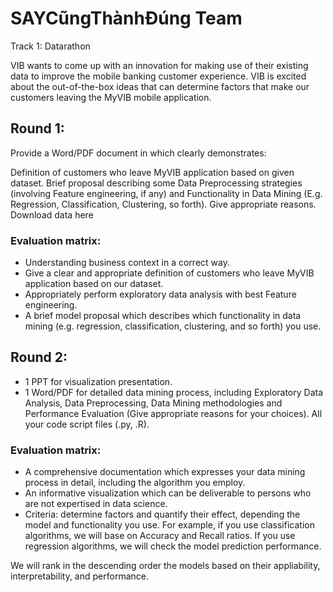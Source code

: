 # SAYCũngThànhĐúng Team 

Track 1: Datarathon

VIB wants to come up with an innovation for making use of their existing data to improve the mobile banking customer experience. VIB is excited about the out-of-the-box ideas that can determine factors that make our customers leaving the MyVIB mobile application.
 
## Round 1:
Provide a Word/PDF document in which clearly demonstrates:

Definition of customers who leave MyVIB application based on given dataset.
Brief proposal describing some Data Preprocessing strategies (involving Feature engineering, if any) and Functionality in Data Mining (E.g. Regression, Classification, Clustering, so forth). Give appropriate reasons.
Download data here

### Evaluation matrix:

- Understanding business context in a correct way.
- Give a clear and appropriate definition of customers who leave MyVIB application based on our dataset.
- Appropriately perform exploratory data analysis with best Feature engineering.
- A brief model proposal which describes which functionality in data mining (e.g. regression, classification, clustering, and so forth) you use.


## Round 2:
- 1 PPT for visualization presentation.
- 1 Word/PDF for detailed data mining process, including Exploratory Data Analysis, Data Preprocessing, Data Mining methodologies and Performance Evaluation (Give appropriate reasons for your choices). All your code script files (.py, .R).

### Evaluation matrix:

- A comprehensive documentation which expresses your data mining process in detail, including the algorithm you employ.
- An informative visualization which can be deliverable to persons who are not expertised in data science.
- Criteria: determine factors and quantify their effect, depending the model and functionality you use. For example, if you use classification algorithms, we will base on Accuracy and Recall ratios. If you use regression algorithms, we will check the model prediction performance.

We will rank in the descending order the models based on their appliability, interpretability, and performance.
